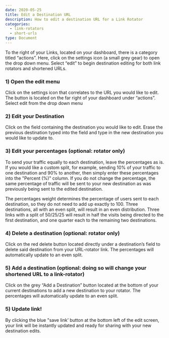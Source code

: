 ```yaml
---
date: 2020-05-25
title: Edit a Destination URL
description: How to edit a destination URL for a Link Rotator
categories:
  - link-rotators
  - short-urls
type: Document
---
```


To the right of your Links, located on your dashboard, there is a category titled “actions”. Here, click on the settings icon (a small grey gear) to open the drop down menu. Select “edit” to begin destination editing for both link rotators and shortened URLs.

### 1) Open the edit menu

Click on the settings icon that correlates to the URL you would like to edit. The button is  located on the far right of your dashboard under “actions”. Select edit from the drop down menu

### 2) Edit your Destination

Click on the field containing the destination you would like to edit. Erase the previous destination typed into the field and type in the new destination you would like to update to.

### 3) Edit your percentages (optional: rotator only)

To send your traffic equally to each destination, leave the percentages as is. If you would like a custom split, for example, sending 10% of your traffic to one destination and 90% to another, then simply enter these percentages into the "Percent (%)" column. If you do not change the percentage, the same percentage of traffic will be sent to your new destination as was previously being sent to the edited destination.

The percentages weight determines the percentage of users sent to each destination, so they do not need to add up exactly to 100. Three destinations, all with an even split, will result in an even distribution. Three links with a split of 50/25/25 will result in half the visits being directed to the first destination, and one quarter each to the remaining two destinations.

### 4) Delete a destination (optional: rotator only)

Click on the red delete button located directly under a destination’s field to delete said destination from your URL-rotator link. The percentages will automatically update to an even split.

### 5) Add a destination (optional: doing so will change your shortened URL to a link-rotator)

Click on the grey “Add a Destination” button located at the bottom of your current destinations to add a new destination to your rotator. The percentages will automatically update to an even split.


### 5) Update link!

By clicking the blue "save link’ button at the bottom left of the edit screen, your link will be instantly updated and ready for sharing with your new destination edits.